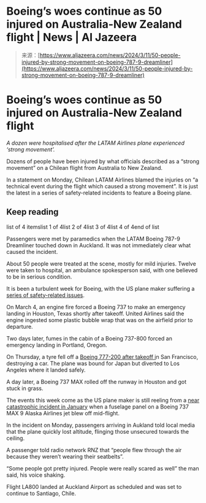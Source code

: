 <!--yml
category: 未分类
date: 2024-05-27 14:52:39
-->

# Boeing’s woes continue as 50 injured on Australia-New Zealand flight | News | Al Jazeera

> 来源：[https://www.aljazeera.com/news/2024/3/11/50-people-injured-by-strong-movement-on-boeing-787-9-dreamliner](https://www.aljazeera.com/news/2024/3/11/50-people-injured-by-strong-movement-on-boeing-787-9-dreamliner)

# Boeing’s woes continue as 50 injured on Australia-New Zealand flight

*A dozen were hospitalised after the LATAM Airlines plane experienced ‘strong movement’.*

Dozens of people have been injured by what officials described as a “strong movement” on a Chilean flight from Australia to New Zealand.

In a statement on Monday, Chilean LATAM Airlines blamed the injuries on “a technical event during the flight which caused a strong movement”. It is just the latest in a series of safety-related incidents to feature a Boeing plane.

## Keep reading

list of 4 itemslist 1 of 4list 2 of 4list 3 of 4list 4 of 4end of list

Passengers were met by paramedics when the LATAM Boeing 787-9 Dreamliner touched down in Auckland. It was not immediately clear what caused the incident.

About 50 people were treated at the scene, mostly for mild injuries. Twelve were taken to hospital, an ambulance spokesperson said, with one believed to be in serious condition.

It is been a turbulent week for Boeing, with the US plane maker suffering a [series of safety-related issues](/gallery/2024/1/16/history-illustrated-the-turbulent-journey-of-the-boeing-737).

On March 4, an engine fire forced a Boeing 737 to make an emergency landing in Houston, Texas shortly after takeoff. United Airlines said the engine ingested some plastic bubble wrap that was on the airfield prior to departure.

Two days later, fumes in the cabin of a Boeing 737-800 forced an emergency landing in Portland, Oregon.

On Thursday, a tyre fell off a [Boeing 777-200 after takeoff i](/news/2024/3/12/boeings-latest-turbulence-what-you-need-to-know)n San Francisco, destroying a car. The plane was bound for Japan but diverted to Los Angeles where it landed safely.

A day later, a Boeing 737 MAX rolled off the runway in Houston and got stuck in grass.

The events this week come as the US plane maker is still reeling from a [near catastrophic incident in January](/news/2024/1/7/boeing-18) when a fuselage panel on a Boeing 737 MAX 9 Alaska Airlines jet blew off mid-flight.

In the incident on Monday, passengers arriving in Aukland told local media that the plane quickly lost altitude, flinging those unsecured towards the ceiling.

A passenger told radio network RNZ that “people flew through the air because they weren’t wearing their seatbelts”.

“Some people got pretty injured. People were really scared as well” the man said, his voice shaking.

Flight LA800 landed at Auckland Airport as scheduled and was set to continue to Santiago, Chile.